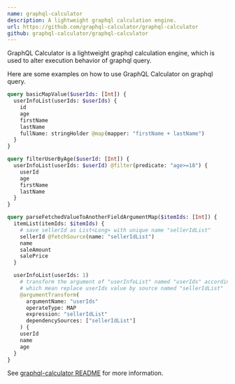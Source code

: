 ```yaml
---
name: graphql-calculator
description: A lightweight graphql calculation engine.
url: https://github.com/graphql-calculator/graphql-calculator
github: graphql-calculator/graphql-calculator
---
```


GraphQL Calculator is a lightweight graphql calculation engine,
which is used to alter execution behavior of graphql query.

Here are some examples on how to use GraphQL Calculator on graphql query.

```graphql
query basicMapValue($userIds: [Int]) {
  userInfoList(userIds: $userIds) {
    id
    age
    firstName
    lastName
    fullName: stringHolder @map(mapper: "firstName + lastName")
  }
}

query filterUserByAge($userId: [Int]) {
  userInfoList(userIds: $userId) @filter(predicate: "age>=18") {
    userId
    age
    firstName
    lastName
  }
}

query parseFetchedValueToAnotherFieldArgumentMap($itemIds: [Int]) {
  itemList(itemIds: $itemIds) {
    # save sellerId as List<Long> with unique name "sellerIdList"
    sellerId @fetchSource(name: "sellerIdList")
    name
    saleAmount
    salePrice
  }

  userInfoList(userIds: 1)
    # transform the argument of "userInfoList" named "userIds" according to expression "sellerIdList" and expression argument,
    # which mean replace userIds value by source named "sellerIdList"
    @argumentTransform(
      argumentName: "userIds"
      operateType: MAP
      expression: "sellerIdList"
      dependencySources: ["sellerIdList"]
    ) {
    userId
    name
    age
  }
}
```

See [graphql-calculator README](https://github.com/graphql-calculator/graphql-calculator) for more information.
